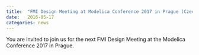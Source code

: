 ```yaml
---
title:  "FMI Design Meeting at Modelica Conference 2017 in Prague (Czech Republic)."
date:   2016-05-17
categories: news
---
```


You are invited to join us for the next FMI Design Meeting at the Modelica Conference 2017 in Prague.

